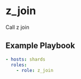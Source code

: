 # z\_join

Call z join



## Example Playbook

```yaml
- hosts: shards
  roles:
    - role: z_join
```
